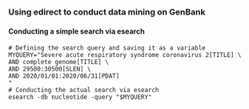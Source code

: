 ### Using edirect to conduct data mining on GenBank

#### Conducting a simple search via esearch
```
# Defining the search query and saving it as a variable
MYQUERY="Severe acute respiratory syndrome coronavirus 2[TITLE] \
AND complete genome[TITLE] \
AND 29500:30500[SLEN] \
AND 2020/01/01:2020/06/31[PDAT]
"
# Conducting the actual search via esearch
esearch -db nucleotide -query "$MYQUERY"

```
